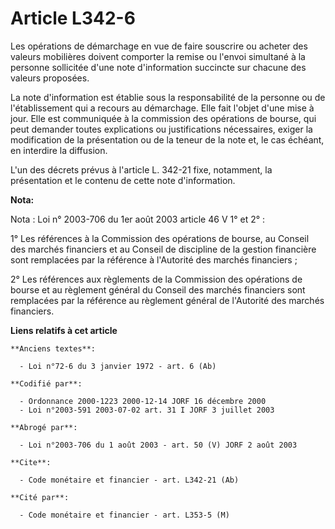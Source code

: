 # Article L342-6

Les opérations de démarchage en vue de faire souscrire ou acheter des valeurs mobilières doivent comporter la remise ou
l'envoi simultané à la personne sollicitée d'une note d'information succincte sur chacune des valeurs proposées.

La note d'information est établie sous la responsabilité de la personne ou de l'établissement qui a recours au démarchage.
Elle fait l'objet d'une mise à jour. Elle est communiquée à la commission des opérations de bourse, qui peut demander toutes
explications ou justifications nécessaires, exiger la modification de la présentation ou de la teneur de la note et, le cas
échéant, en interdire la diffusion.

L'un des décrets prévus à l'article L. 342-21 fixe, notamment, la présentation et le contenu de cette note d'information.

**Nota:**

Nota : Loi n° 2003-706 du 1er août 2003 article 46 V 1° et 2° :

1° Les références à la Commission des opérations de bourse, au Conseil des marchés financiers et au Conseil de discipline de
la gestion financière sont remplacées par la référence à l'Autorité des marchés financiers ;

2° Les références aux règlements de la Commission des opérations de bourse et au règlement général du Conseil des marchés
financiers sont remplacées par la référence au règlement général de l'Autorité des marchés financiers.

**Liens relatifs à cet article**

	**Anciens textes**:

	  - Loi n°72-6 du 3 janvier 1972 - art. 6 (Ab)

	**Codifié par**:

	  - Ordonnance 2000-1223 2000-12-14 JORF 16 décembre 2000
	  - Loi n°2003-591 2003-07-02 art. 31 I JORF 3 juillet 2003

	**Abrogé par**:

	  - Loi n°2003-706 du 1 août 2003 - art. 50 (V) JORF 2 août 2003

	**Cite**:

	  - Code monétaire et financier - art. L342-21 (Ab)

	**Cité par**:

	  - Code monétaire et financier - art. L353-5 (M)

